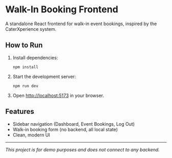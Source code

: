 # Walk-In Booking Frontend

A standalone React frontend for walk-in event bookings, inspired by the CaterXperience system.

## How to Run

1. Install dependencies:
   ```
   npm install
   ```
2. Start the development server:
   ```
   npm run dev
   ```
3. Open [http://localhost:5173](http://localhost:5173) in your browser.

## Features
- Sidebar navigation (Dashboard, Event Bookings, Log Out)
- Walk-in booking form (no backend, all local state)
- Clean, modern UI

---

*This project is for demo purposes and does not connect to any backend.* 